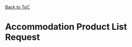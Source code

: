 [Back to ToC](https://github.com/gnout/MessengerProtocolDocumentation/blob/main/Documentation.md)

# Accommodation Product List Request

